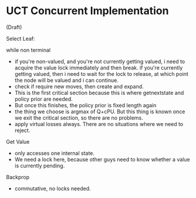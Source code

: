 # UCT Concurrent Implementation

(Draft)

Select Leaf:

while non terminal
- if you're non-valued, and you're not currently getting valued, i need to acquire the value lock immediately and then break. if you're currently getting valued, then i need to wait for the lock to release, at which point the node will be valued and i can continue.
- check if require new moves, then create and expand.
- This is the first critical section because this is where getnextstate and policy prior are needed.
- But once this finishes, the policy prior is fixed length again
- the thing we choose is argmax of Q+cPU. But this thing is known once we exit the critical section, so there are no problems.
- apply virtual losses always. There are no situations where we need to reject.

Get Value
- only accesses one internal state.
- We need a lock here, because other guys need to know whether a value is currently pending.

Backprop
- commutative, no locks needed.